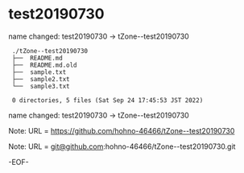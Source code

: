 # test20190730

name changed: test20190730 -> tZone--test20190730

     ./tZone--test20190730
     ├──  README.md
     ├──  README.md.old
     ├──  sample.txt
     ├──  sample2.txt
     └──  sample3.txt
     
     0 directories, 5 files (Sat Sep 24 17:45:53 JST 2022)


name changed: test20190730 -> tZone--test20190730

Note:   URL = https://github.com/hohno-46466/tZone--test20190730

Note:   URL = git@github.com:hohno-46466/tZone--test20190730.git

-EOF-
